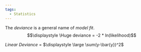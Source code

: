 ```yaml
---
tags:
  - Statistics
---
```

The *deviance* is a general name of *model fit*.
$$\displaystyle \Huge deviance = -2 * ln(likelihood)$$

*Linear Deviance* = $\displaystyle \large \sum(y-\bar{y})^2$
